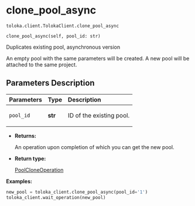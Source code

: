 # clone_pool_async
`toloka.client.TolokaClient.clone_pool_async`

```
clone_pool_async(self, pool_id: str)
```

Duplicates existing pool, asynchronous version


An empty pool with the same parameters will be created.
A new pool will be attached to the same project.

## Parameters Description

| Parameters | Type | Description |
| :----------| :----| :-----------|
`pool_id`|**str**|<p>ID of the existing pool.</p>

* **Returns:**

  An operation upon completion of which you can get the new pool.

* **Return type:**

  [PoolCloneOperation](toloka.client.operations.PoolCloneOperation.md)

**Examples:**

```python
new_pool = toloka_client.clone_pool_async(pool_id='1')
toloka_client.wait_operation(new_pool)
```
